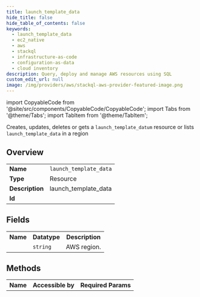```yaml
---
title: launch_template_data
hide_title: false
hide_table_of_contents: false
keywords:
  - launch_template_data
  - ec2_native
  - aws
  - stackql
  - infrastructure-as-code
  - configuration-as-data
  - cloud inventory
description: Query, deploy and manage AWS resources using SQL
custom_edit_url: null
image: /img/providers/aws/stackql-aws-provider-featured-image.png
---
```


import CopyableCode from '@site/src/components/CopyableCode/CopyableCode';
import Tabs from '@theme/Tabs';
import TabItem from '@theme/TabItem';

Creates, updates, deletes or gets a <code>launch_template_datum</code> resource or lists <code>launch_template_data</code> in a region

## Overview
<table><tbody>
<tr><td><b>Name</b></td><td><code>launch_template_data</code></td></tr>
<tr><td><b>Type</b></td><td>Resource</td></tr>
<tr><td><b>Description</b></td><td>launch_template_data</td></tr>
<tr><td><b>Id</b></td><td><CopyableCode code="aws.ec2_native.launch_template_data" /></td></tr>
</tbody></table>

## Fields
<table><tbody><tr><th>Name</th><th>Datatype</th><th>Description</th></tr><tr><td><CopyableCode code="region" /></td><td><code>string</code></td><td>AWS region.</td></tr>
</tbody></table>

## Methods

<table><tbody>
  <tr>
    <th>Name</th>
    <th>Accessible by</th>
    <th>Required Params</th>
  </tr>
</tbody></table>






